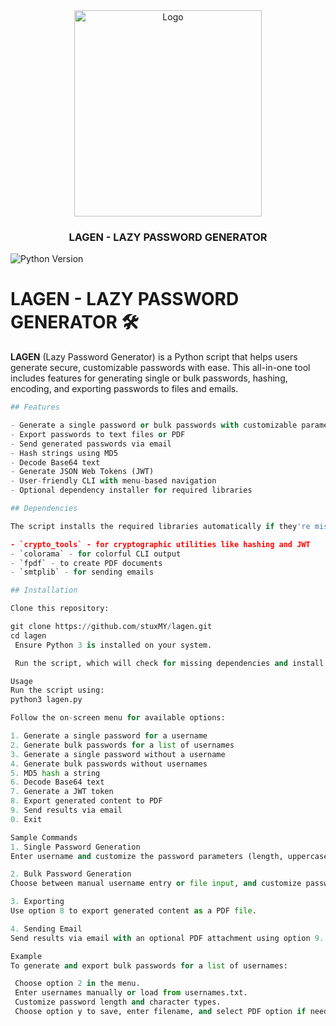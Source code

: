 
<div align="center">
    <a href="https://github.com/stuxMY/lagen">
        <img src="https://i.ibb.co/3yy6h8j/Gemini-Generated-Image-wvjbmswvjbmswvjb.jpg" alt="Logo" width="300" height="330">
    </a>
    <h3>LAGEN - LAZY PASSWORD GENERATOR </h3>
</div>

![Python Version](https://img.shields.io/badge/Python-3.x-blue?logo=python&logoColor=white)

# LAGEN - LAZY PASSWORD GENERATOR 🛠️

**LAGEN** (Lazy Password Generator) is a Python script that helps users generate secure, customizable passwords with ease. This all-in-one tool includes features for generating single or bulk passwords, hashing, encoding, and exporting passwords to files and emails.
   ```python
## Features

- Generate a single password or bulk passwords with customizable parameters
- Export passwords to text files or PDF
- Send generated passwords via email
- Hash strings using MD5
- Decode Base64 text
- Generate JSON Web Tokens (JWT)
- User-friendly CLI with menu-based navigation
- Optional dependency installer for required libraries

## Dependencies

The script installs the required libraries automatically if they're missing. The dependencies include:

- `crypto_tools` - for cryptographic utilities like hashing and JWT
- `colorama` - for colorful CLI output
- `fpdf` - to create PDF documents
- `smtplib` - for sending emails

## Installation

Clone this repository:

   git clone https://github.com/stuxMY/lagen.git
   cd lagen
    Ensure Python 3 is installed on your system.

    Run the script, which will check for missing dependencies and install them if necessary.

Usage
Run the script using:
python3 lagen.py

Follow the on-screen menu for available options:

   1. Generate a single password for a username
   2. Generate bulk passwords for a list of usernames
   3. Generate a single password without a username
   4. Generate bulk passwords without usernames
   5. MD5 hash a string
   6. Decode Base64 text
   7. Generate a JWT token
   8. Export generated content to PDF
   9. Send results via email
   0. Exit

Sample Commands
1. Single Password Generation
   Enter username and customize the password parameters (length, uppercase, lowercase, numbers, special characters).

2. Bulk Password Generation
   Choose between manual username entry or file input, and customize password parameters.

3. Exporting
   Use option 8 to export generated content as a PDF file.

4. Sending Email
   Send results via email with an optional PDF attachment using option 9.

Example
To generate and export bulk passwords for a list of usernames:

    Choose option 2 in the menu.
    Enter usernames manually or load from usernames.txt.
    Customize password length and character types.
    Choose option y to save, enter filename, and select PDF option if needed.
